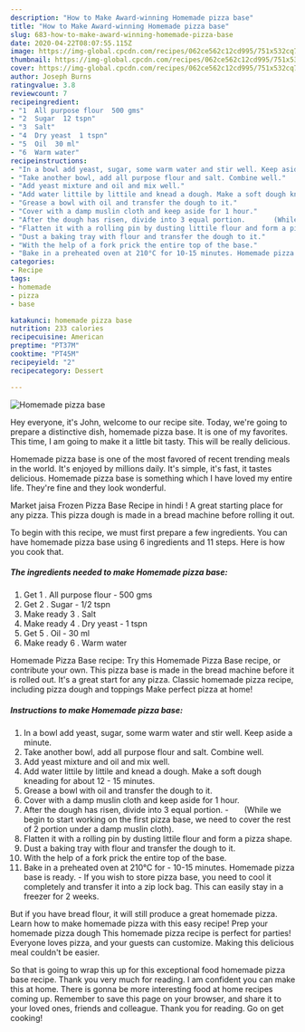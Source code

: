 ```yaml
---
description: "How to Make Award-winning Homemade pizza base"
title: "How to Make Award-winning Homemade pizza base"
slug: 683-how-to-make-award-winning-homemade-pizza-base
date: 2020-04-22T08:07:55.115Z
image: https://img-global.cpcdn.com/recipes/062ce562c12cd995/751x532cq70/homemade-pizza-base-recipe-main-photo.jpg
thumbnail: https://img-global.cpcdn.com/recipes/062ce562c12cd995/751x532cq70/homemade-pizza-base-recipe-main-photo.jpg
cover: https://img-global.cpcdn.com/recipes/062ce562c12cd995/751x532cq70/homemade-pizza-base-recipe-main-photo.jpg
author: Joseph Burns
ratingvalue: 3.8
reviewcount: 7
recipeingredient:
- "1  All purpose flour  500 gms"
- "2  Sugar  12 tspn"
- "3  Salt"
- "4  Dry yeast  1 tspn"
- "5  Oil  30 ml"
- "6  Warm water"
recipeinstructions:
- "In a bowl add yeast, sugar, some warm water and stir well. Keep aside a minute."
- "Take another bowl, add all purpose flour and salt. Combine well."
- "Add yeast mixture and oil and mix well."
- "Add water littile by littile and knead a dough. Make a soft dough kneading for about 12 - 15 minutes."
- "Grease a bowl with oil and transfer the dough to it."
- "Cover with a damp muslin cloth and keep aside for 1 hour."
- "After the dough has risen, divide into 3 equal portion.       (While we begin to start working on the first pizza base, we need to cover the rest of 2 portion under a damp muslin cloth)."
- "Flatten it with a rolling pin by dusting littile flour and form a pizza shape."
- "Dust a baking tray with flour and transfer the dough to it."
- "With the help of a fork prick the entire top of the base."
- "Bake in a preheated oven at 210°C for 10-15 minutes. Homemade pizza base is ready. If you wish to store pizza base, you need to cool it completely and transfer it into a zip lock bag. This can easily stay in a freezer for 2 weeks."
categories:
- Recipe
tags:
- homemade
- pizza
- base

katakunci: homemade pizza base 
nutrition: 233 calories
recipecuisine: American
preptime: "PT37M"
cooktime: "PT45M"
recipeyield: "2"
recipecategory: Dessert

---
```



![Homemade pizza base](https://img-global.cpcdn.com/recipes/062ce562c12cd995/751x532cq70/homemade-pizza-base-recipe-main-photo.jpg)

Hey everyone, it's John, welcome to our recipe site. Today, we're going to prepare a distinctive dish, homemade pizza base. It is one of my favorites. This time, I am going to make it a little bit tasty. This will be really delicious.

Homemade pizza base is one of the most favored of recent trending meals in the world. It's enjoyed by millions daily. It's simple, it's fast, it tastes delicious. Homemade pizza base is something which I have loved my entire life. They're fine and they look wonderful.

Market jaisa Frozen Pizza Base Recipe in hindi ! A great starting place for any pizza. This pizza dough is made in a bread machine before rolling it out.


To begin with this recipe, we must first prepare a few ingredients. You can have homemade pizza base using 6 ingredients and 11 steps. Here is how you cook that.

<!--inarticleads1-->

##### The ingredients needed to make Homemade pizza base:

1. Get 1 . All purpose flour - 500 gms
1. Get 2 . Sugar - 1/2 tspn
1. Make ready 3 . Salt
1. Make ready 4 . Dry yeast - 1 tspn
1. Get 5 . Oil - 30 ml
1. Make ready 6 . Warm water


Homemade Pizza Base recipe: Try this Homemade Pizza Base recipe, or contribute your own. This pizza base is made in the bread machine before it is rolled out. It&#39;s a great start for any pizza. Classic homemade pizza recipe, including pizza dough and toppings Make perfect pizza at home! 

<!--inarticleads2-->

##### Instructions to make Homemade pizza base:

1. In a bowl add yeast, sugar, some warm water and stir well. Keep aside a minute.
1. Take another bowl, add all purpose flour and salt. Combine well.
1. Add yeast mixture and oil and mix well.
1. Add water littile by littile and knead a dough. Make a soft dough kneading for about 12 - 15 minutes.
1. Grease a bowl with oil and transfer the dough to it.
1. Cover with a damp muslin cloth and keep aside for 1 hour.
1. After the dough has risen, divide into 3 equal portion. -       (While we begin to start working on the first pizza base, we need to cover the rest of 2 portion under a damp muslin cloth).
1. Flatten it with a rolling pin by dusting littile flour and form a pizza shape.
1. Dust a baking tray with flour and transfer the dough to it.
1. With the help of a fork prick the entire top of the base.
1. Bake in a preheated oven at 210°C for - 10-15 minutes. Homemade pizza base is ready. - If you wish to store pizza base, you need to cool it completely and transfer it into a zip lock bag. This can easily stay in a freezer for 2 weeks.


But if you have bread flour, it will still produce a great homemade pizza. Learn how to make homemade pizza with this easy recipe! Prep your homemade pizza dough This homemade pizza recipe is perfect for parties! Everyone loves pizza, and your guests can customize. Making this delicious meal couldn&#39;t be easier. 

So that is going to wrap this up for this exceptional food homemade pizza base recipe. Thank you very much for reading. I am confident you can make this at home. There is gonna be more interesting food at home recipes coming up. Remember to save this page on your browser, and share it to your loved ones, friends and colleague. Thank you for reading. Go on get cooking!
